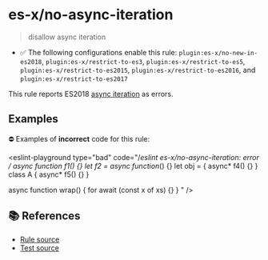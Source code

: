 # es-x/no-async-iteration
> disallow async iteration

- ✅ The following configurations enable this rule: `plugin:es-x/no-new-in-es2018`, `plugin:es-x/restrict-to-es3`, `plugin:es-x/restrict-to-es5`, `plugin:es-x/restrict-to-es2015`, `plugin:es-x/restrict-to-es2016`, and `plugin:es-x/restrict-to-es2017`

This rule reports ES2018 [async iteration](https://github.com/tc39/proposal-async-iteration#readme) as errors.

## Examples

⛔ Examples of **incorrect** code for this rule:

<eslint-playground type="bad" code="/*eslint es-x/no-async-iteration: error */
async function* f1() {}
let f2 = async function*() {}
let obj = { async* f4() {} }
class A { async* f5() {} }

async function wrap() {
    for await (const x of xs) {}
}
" />

## 📚 References

- [Rule source](https://github.com/ota-meshi/eslint-plugin-es-x/blob/v4.1.0/lib/rules/no-async-iteration.js)
- [Test source](https://github.com/ota-meshi/eslint-plugin-es-x/blob/v4.1.0/tests/lib/rules/no-async-iteration.js)
